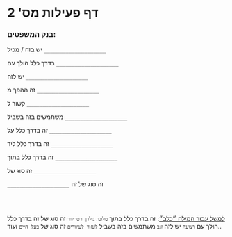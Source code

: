 
# דף פעילות מס' 2

### בנק המשפטים:

יש בזה / מכיל `____________________`

בדרך כלל הולך עם `____________________`

יש לזה `____________________`

זה ההפך מ `____________________`

קשור ל `____________________`

משתמשים בזה בשביל `____________________`

זה בדרך כלל על `____________________`

זה בדרך כלל ליד `____________________`

זה בדרך כלל בתוך `____________________`

זה סוג של `____________________`

`____________________` זה סוג של זה

<br>
<br>

 <u>למשל עבור המילה ״כלב״</u>:
זה בדרך כלל בתוך `מלונה`
 `גולדן רטריוור` זה סוג של זה
בדרך כלל הולך עם `רצועה`
יש לזה `זנב`
משתמשים בזה בשביל `לעזור לעיוורים`
זה סוג של `בעל חיים`
ועוד..

